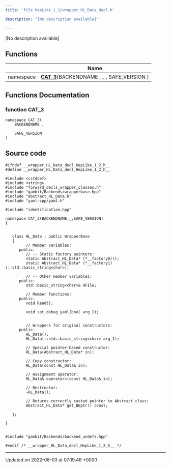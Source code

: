 ```yaml
---
title: 'file HepLike_1_2/wrapper_HL_Data_decl.h'

description: "[No description available]"

---
```







[No description available]

## Functions

|                | Name           |
| -------------- | -------------- |
| namespace | **[CAT_3](/documentation/code/gambit_2.2/files/wrapper__hl__data__decl_8h/#function-cat-3)**(BACKENDNAME , _ , SAFE_VERSION ) |


## Functions Documentation

### function CAT_3

```
namespace CAT_3(
    BACKENDNAME ,
    _ ,
    SAFE_VERSION 
)
```




## Source code

```
#ifndef __wrapper_HL_Data_decl_HepLike_1_2_h__
#define __wrapper_HL_Data_decl_HepLike_1_2_h__

#include <cstddef>
#include <string>
#include "forward_decls_wrapper_classes.h"
#include "gambit/Backends/wrapperbase.hpp"
#include "abstract_HL_Data.h"
#include "yaml-cpp/yaml.h"

#include "identification.hpp"

namespace CAT_3(BACKENDNAME,_,SAFE_VERSION)
{
   
   
   class HL_Data : public WrapperBase
   {
         // Member variables: 
      public:
         // -- Static factory pointers: 
         static Abstract_HL_Data* (*__factory0)();
         static Abstract_HL_Data* (*__factory1)(::std::basic_string<char>);
   
         // -- Other member variables: 
      public:
         std::basic_string<char>& HFile;
   
         // Member functions: 
      public:
         void Read();
   
         void set_debug_yaml(bool arg_1);
   
   
         // Wrappers for original constructors: 
      public:
         HL_Data();
         HL_Data(::std::basic_string<char> arg_1);
   
         // Special pointer-based constructor: 
         HL_Data(Abstract_HL_Data* in);
   
         // Copy constructor: 
         HL_Data(const HL_Data& in);
   
         // Assignment operator: 
         HL_Data& operator=(const HL_Data& in);
   
         // Destructor: 
         ~HL_Data();
   
         // Returns correctly casted pointer to Abstract class: 
         Abstract_HL_Data* get_BEptr() const;
   
   };
   
}


#include "gambit/Backends/backend_undefs.hpp"

#endif /* __wrapper_HL_Data_decl_HepLike_1_2_h__ */
```


-------------------------------

Updated on 2022-08-03 at 07:19:46 +0000
